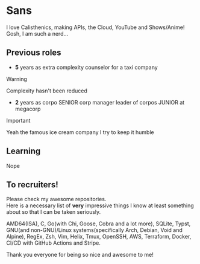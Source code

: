 # Sans
I love Calisthenics, making APIs, the Cloud, YouTube and Shows/Anime!  
Gosh, I am such a nerd...

## Previous roles
* **5** years as extra complexity counselor for a taxi company  
> [!WARNING]
> Complexity hasn't been reduced  

* **2** years as corpo SENIOR corp manager leader of corpos JUNIOR at megacorp  
> [!IMPORTANT]
> Yeah the famous ice cream company
> I try to keep it humble

## Learning
Nope

## To recruiters!
Please check my awesome repositories.  
Here is a necessary list of **very** impressive things I know at least something about so that I can be taken seriously.

AMD64(ISA), C, Go(with Chi, Goose, Cobra and a lot more), SQLite, Typst, GNU(and non-GNU)/Linux systems(specifically Arch, Debian, Void and Alpine), RegEx, Zsh, Vim, Helix, Tmux, OpenSSH, AWS, Terraform, Docker, CI/CD with GitHub Actions and Stripe.

Thank you everyone for being so nice and awesome to me!

